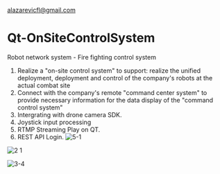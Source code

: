 alazarevicfl@gmail.com

# Qt-OnSiteControlSystem
Robot network system - Fire fighting control system
1) Realize a "on-site control system" to support: realize the unified deployment, deployment and control of the company's robots at the actual combat site
2) Connect with the company's remote "command center system" to provide necessary information for the data display of the "command control system"
3) Intergrating with drone camera SDK.
4) Joystick input processing
5) RTMP Streaming Play on QT.
6) REST API Login. 
![5-1](https://github.com/Aleksandar-Lazarevic/Qt-OnSiteControlSystem/assets/135633702/098850ee-a789-49b1-aafd-7ef021886520)


![2 1](https://github.com/Aleksandar-Lazarevic/Qt-OnSiteControlSystem/assets/135633702/e07ced64-ef40-4a5c-8673-2cfbbb78ecd4)

![3-4](https://github.com/Aleksandar-Lazarevic/Qt-OnSiteControlSystem/assets/135633702/835ede74-c50c-4eaf-82e2-893de8dc0f08)

